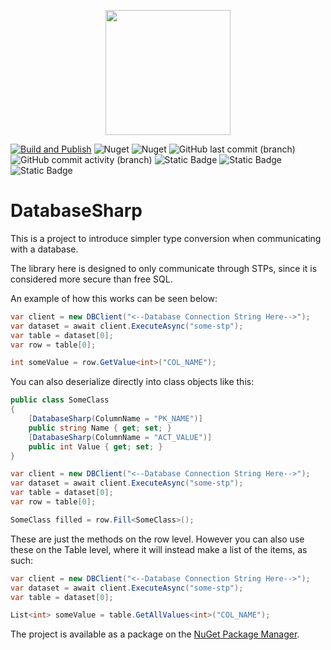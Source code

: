 <p align="center">
    <img src="https://github.com/user-attachments/assets/4b024dea-dbd3-475c-9a7b-faf2869d5c8f" width="200" height="200" />
</p>

[![Build and Publish](https://github.com/kris701/DatabaseSharp/actions/workflows/dotnet-desktop.yml/badge.svg)](https://github.com/kris701/DatabaseSharp/actions/workflows/dotnet-desktop.yml)
![Nuget](https://img.shields.io/nuget/v/DatabaseSharp)
![Nuget](https://img.shields.io/nuget/dt/DatabaseSharp)
![GitHub last commit (branch)](https://img.shields.io/github/last-commit/kris701/DatabaseSharp/main)
![GitHub commit activity (branch)](https://img.shields.io/github/commit-activity/m/kris701/DatabaseSharp)
![Static Badge](https://img.shields.io/badge/Platform-Windows-blue)
![Static Badge](https://img.shields.io/badge/Platform-Linux-blue)
![Static Badge](https://img.shields.io/badge/Framework-dotnet--8.0-green)


# DatabaseSharp

This is a project to introduce simpler type conversion when communicating with a database.

The library here is designed to only communicate through STPs, since it is considered more secure than free SQL.

An example of how this works can be seen below:
```csharp
var client = new DBClient("<--Database Connection String Here-->");
var dataset = await client.ExecuteAsync("some-stp");
var table = dataset[0];
var row = table[0];

int someValue = row.GetValue<int>("COL_NAME");
```

You can also deserialize directly into class objects like this:
```csharp
public class SomeClass
{
    [DatabaseSharp(ColumnName = "PK_NAME")]
    public string Name { get; set; }
    [DatabaseSharp(ColumnName = "ACT_VALUE")]
    public int Value { get; set; }
}

var client = new DBClient("<--Database Connection String Here-->");
var dataset = await client.ExecuteAsync("some-stp");
var table = dataset[0];
var row = table[0];

SomeClass filled = row.Fill<SomeClass>();
```

These are just the methods on the row level. 
However you can also use these on the Table level, where it will instead make a list of the items, as such:
```csharp
var client = new DBClient("<--Database Connection String Here-->");
var dataset = await client.ExecuteAsync("some-stp");
var table = dataset[0];

List<int> someValue = table.GetAllValues<int>("COL_NAME");
```

The project is available as a package on the [NuGet Package Manager](https://www.nuget.org/packages/DatabaseSharp/).
